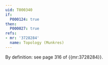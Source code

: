 ```yaml
---
uid: T000340
if:
  P000124: true
then:
  P000027: true
refs:
- mr: '3728284'
  name: Topology (Munkres)
---
```


By definition: see page 316 of {{mr:3728284}}.
